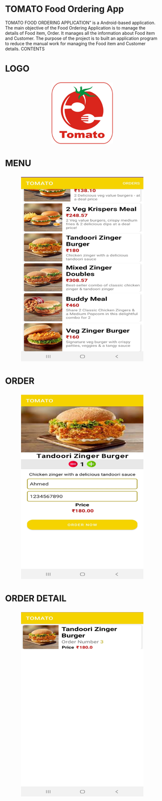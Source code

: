 # TOMATO Food Ordering App

TOMATO FOOD ORDERING APPLICATION” is a Android-based application. The main objective of the Food Ordering Application is to manage the details of Food item, Order. It manages all the information about Food item and Customer. The purpose of the project is to built an application program to reduce the manual work for managing the Food item and Customer details. 
CONTENTS

<h1>LOGO</hi>
<p align="center">
  <img width="200" height="200" src="image/logo.jpg">
</p>

<h1>MENU</hi>
<p align="center">
  <img width="400" height="600" src="image/menu.jpeg">
</p>

<h1>ORDER</hi>
<p align="center">
  <img width="400" height="600" src="image/order.jpeg">
</p>

<h1>ORDER DETAIL</hi>
<p align="center">
  <img width="400" height="600" src="image/orderDetail.jpeg">
</p>

